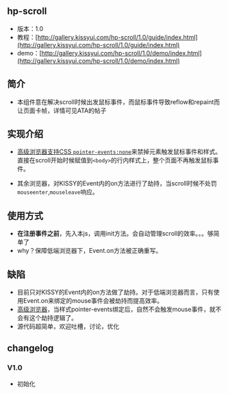 ## hp-scroll

* 版本：1.0
* 教程：[http://gallery.kissyui.com/hp-scroll/1.0/guide/index.html](http://gallery.kissyui.com/hp-scroll/1.0/guide/index.html)
* demo：[http://gallery.kissyui.com/hp-scroll/1.0/demo/index.html](http://gallery.kissyui.com/hp-scroll/1.0/demo/index.html)

## 简介

* 本组件意在解决scroll时候出发鼠标事件，而鼠标事件导致reflow和repaint而让页面卡帧，详情可见ATA的帖子

## 实现介绍

* [高级浏览器支持CSS `pointer-events:none`](http://caniuse.com/#search=pointer-events)来禁掉元素触发鼠标事件和样式。直接在scroll开始时候赋值到`<body>`的行内样式上，整个页面不再触发鼠标事件。

* 其余浏览器，对KISSY的Event内的on方法进行了劫持，当scroll时候不处罚`mouseenter`,`mouseleave`响应。


## 使用方式

* **在注册事件之前**，先入本js，调用init方法。会自动管理scroll的效率。。。够简单了
* why？保障低端浏览器下，Event.on方法被正确重写。

## 缺陷

* 目前只对KISSY的Event内的on方法做了劫持。对于低端浏览器而言，只有使用Event.on来绑定的mouse事件会被劫持而提高效率。
* [高级浏览器](http://caniuse.com/#search=pointer-events)，当样式pointer-events绑定后，自然不会触发mouse事件，就不会有这个劫持逻辑了。
* 源代码超简单，欢迎吐槽，讨论，优化

## changelog

### V1.0
* 初始化



